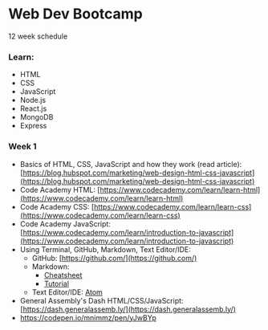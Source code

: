 # Web Dev Bootcamp

12 week schedule

### Learn:

* HTML
* CSS
* JavaScript
* Node.js
* React.js
* MongoDB
* Express

### Week 1

* Basics of HTML, CSS, JavaScript and how they work (read article): [https://blog.hubspot.com/marketing/web-design-html-css-javascript](https://blog.hubspot.com/marketing/web-design-html-css-javascript)
* Code Academy HTML: [https://www.codecademy.com/learn/learn-html](https://www.codecademy.com/learn/learn-html)
* Code Academy CSS: [https://www.codecademy.com/learn/learn-css](https://www.codecademy.com/learn/learn-css)
* Code Academy JavaScript: [https://www.codecademy.com/learn/introduction-to-javascript](https://www.codecademy.com/learn/introduction-to-javascript)
* Using Terminal, GitHub, Markdown, Text Editor/IDE: 
	* GitHub: [https://github.com/](https://github.com/)
	* Markdown: 
		* [Cheatsheet](https://github.com/adam-p/markdown-here/wiki/Markdown-Cheatsheet)
		* [Tutorial](https://www.markdowntutorial.com/)
	* Text Editor/IDE: [Atom](https://atom.io/)
* General Assembly's Dash HTML/CSS/JavaScript: [https://dash.generalassemb.ly/](https://dash.generalassemb.ly/)
* https://codepen.io/mnimmz/pen/yJwBYp